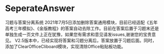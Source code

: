 # SeperateAnswer
习题与答案分离系统
2021年7月5日添加删除答案通用模块，目前已经适配《五年高考三年模拟》、《金版教程》的答案自动去除工作。目前在答案后置于习题末还是单独生成一页文件上正在犹豫，如果您有需求和意见请发issues,谢谢您的宝贵意见。
V2.5版本中，已经实现将答案和习题分离后，答案放置于习题后面。同时，添加了ClearOfficeCliboard模块，实现清除Office粘贴板功能。
